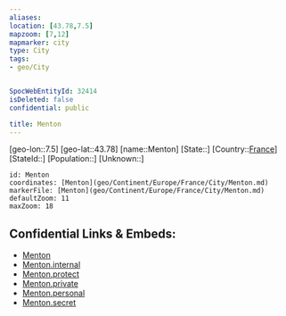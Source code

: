 ```yaml
---
aliases: 
location: [43.78,7.5]
mapzoom: [7,12] 
mapmarker: city 
type: City
tags:
- geo/City


SpocWebEntityId: 32414
isDeleted: false
confidential: public

title: Menton
---
```

[geo-lon::7.5]
[geo-lat::43.78]
[name::Menton]
[State::]
[Country::[France](geo/Continent/Europe/France.md)]
[StateId::]
[Population::]
[Unknown::]


```leaflet
id: Menton
coordinates: [Menton](geo/Continent/Europe/France/City/Menton.md)
markerFile: [Menton](geo/Continent/Europe/France/City/Menton.md)
defaultZoom: 11 
maxZoom: 18
```


## Confidential Links & Embeds: 
- [Menton](../../../../../../_public/geo/Continent/Europe/France/City/Menton.md) 
- [Menton.internal](../../../../../../_internal/geo/Continent/Europe/France/City/Menton.internal.md) 
- [Menton.protect](../../../../../../_protect/geo/Continent/Europe/France/City/Menton.protect.md) 
- [Menton.private](../../../../../../_private/geo/Continent/Europe/France/City/Menton.private.md) 
- [Menton.personal](../../../../../../_personal/geo/Continent/Europe/France/City/Menton.personal.md) 
- [Menton.secret](../../../../../../_secret/geo/Continent/Europe/France/City/Menton.secret.md) 
